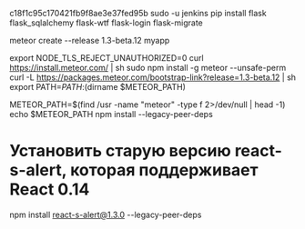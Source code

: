 
c18f1c95c170421fb9f8ae3e37fed95b
sudo -u jenkins pip install flask flask_sqlalchemy flask-wtf flask-login flask-migrate

meteor create --release 1.3-beta.12 myapp

export NODE_TLS_REJECT_UNAUTHORIZED=0
curl https://install.meteor.com/ | sh
    sudo npm install -g meteor --unsafe-perm
    curl -L https://packages.meteor.com/bootstrap-link?release=1.3-beta.12 | sh
export PATH=$PATH:$(dirname $METEOR_PATH)


METEOR_PATH=$(find /usr -name "meteor" -type f 2>/dev/null | head -1)
echo $METEOR_PATH
npm install --legacy-peer-deps


# Установить старую версию react-s-alert, которая поддерживает React 0.14
npm install react-s-alert@1.3.0 --legacy-peer-deps
